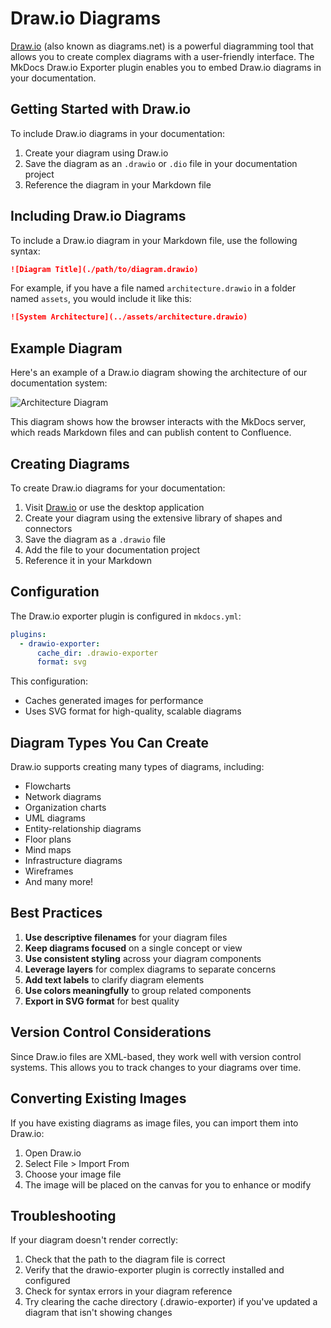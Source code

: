 # Draw.io Diagrams

[Draw.io](https://www.draw.io/) (also known as diagrams.net) is a powerful diagramming tool that allows you to create complex diagrams with a user-friendly interface. The MkDocs Draw.io Exporter plugin enables you to embed Draw.io diagrams in your documentation.

## Getting Started with Draw.io

To include Draw.io diagrams in your documentation:

1. Create your diagram using Draw.io
2. Save the diagram as an `.drawio` or `.dio` file in your documentation project
3. Reference the diagram in your Markdown file

## Including Draw.io Diagrams

To include a Draw.io diagram in your Markdown file, use the following syntax:

```markdown
![Diagram Title](./path/to/diagram.drawio)
```

For example, if you have a file named `architecture.drawio` in a folder named `assets`, you would include it like this:

```markdown
![System Architecture](../assets/architecture.drawio)
```

## Example Diagram

Here's an example of a Draw.io diagram showing the architecture of our documentation system:

![Architecture Diagram](../assets/diagrams/architecture.drawio)

This diagram shows how the browser interacts with the MkDocs server, which reads Markdown files and can publish content to Confluence.

## Creating Diagrams

To create Draw.io diagrams for your documentation:

1. Visit [Draw.io](https://app.diagrams.net/) or use the desktop application
2. Create your diagram using the extensive library of shapes and connectors
3. Save the diagram as a `.drawio` file
4. Add the file to your documentation project
5. Reference it in your Markdown

## Configuration

The Draw.io exporter plugin is configured in `mkdocs.yml`:

```yaml
plugins:
  - drawio-exporter:
      cache_dir: .drawio-exporter
      format: svg
```

This configuration:
- Caches generated images for performance
- Uses SVG format for high-quality, scalable diagrams

## Diagram Types You Can Create

Draw.io supports creating many types of diagrams, including:

- Flowcharts
- Network diagrams
- Organization charts
- UML diagrams
- Entity-relationship diagrams
- Floor plans
- Mind maps
- Infrastructure diagrams
- Wireframes
- And many more!

## Best Practices

1. **Use descriptive filenames** for your diagram files
2. **Keep diagrams focused** on a single concept or view
3. **Use consistent styling** across your diagram components
4. **Leverage layers** for complex diagrams to separate concerns
5. **Add text labels** to clarify diagram elements
6. **Use colors meaningfully** to group related components
7. **Export in SVG format** for best quality

## Version Control Considerations

Since Draw.io files are XML-based, they work well with version control systems. This allows you to track changes to your diagrams over time.

## Converting Existing Images

If you have existing diagrams as image files, you can import them into Draw.io:

1. Open Draw.io
2. Select File > Import From
3. Choose your image file
4. The image will be placed on the canvas for you to enhance or modify

## Troubleshooting

If your diagram doesn't render correctly:

1. Check that the path to the diagram file is correct
2. Verify that the drawio-exporter plugin is correctly installed and configured
3. Check for syntax errors in your diagram reference
4. Try clearing the cache directory (.drawio-exporter) if you've updated a diagram that isn't showing changes
